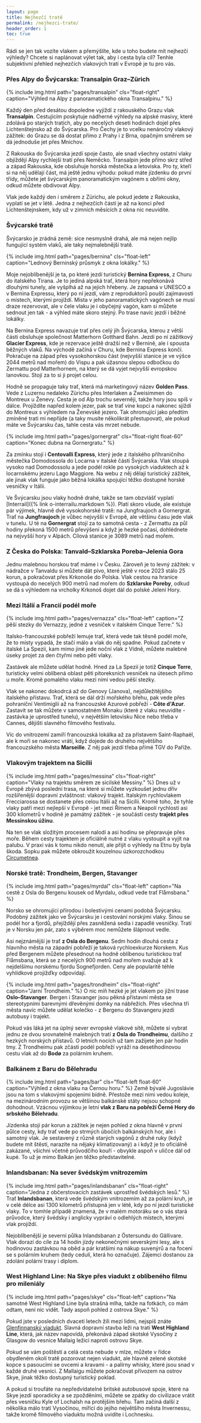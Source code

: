 ```yaml
---
layout: page
title: Nejhezčí tratě
permalink: /nejhezci-trate/
header_order: 1
toc: true
---
```

Rádi se jen tak vozíte vlakem a přemýšlíte, kde u toho budete mít nejhezčí výhledy? Chcete si naplánovat výlet tak, aby i cesta byla cíl? Tenhle subjektivní přehled nejhezčích vlakových tratí v Evropě je tu pro vás.

### Přes Alpy do Švýcarska: Transalpin Graz–Zürich
{% include img.html path="pages/transalpin" cls="float-right" caption="Výhled na Alpy z panoramatického okna Transalpinu." %}

Každý den před desátou dopoledne vyjíždí z rakouského Grazu vlak **Transalpin**. Cestujícím poskytuje nádherné výhledy na alpské masivy, které zdolává po starých tratích, aby po necelých deseti hodinách dojel přes Lichtenštejnsko až do Švýcarska. Pro Čechy je to vcelku nenáročný vlakový zážitek: do Grazu se dá dostat přímo z Prahy i z Brna, opačným směrem se dá jednoduše jet přes Mnichov.

Z Rakouska do Švýcarska jezdí spoje často, ale snad všechny ostatní vlaky objíždějí Alpy rychlejší tratí přes Neměcko. Transalpin jede přímo skrz střed a západ Rakouska, kde obsluhuje horská městečka a letoviska. Pro ty, kteří si na něj udělají část, má ještě jednu výhodu: pokud máte jízdenku do první třídy, můžete jet švýcarským panoramatickým vagónem s obřími okny, odkud můžete obdivovat Alpy.

Vlak jede každý den i směrem z Zürichu, ale pokud jedete z Rakouska, vyplatí se jet v létě. Jedna z nejhezčích částí je až na konci před Lichtenštejnskem, kdy už v zimních měsících z okna nic neuvidíte.

### Švýcarské tratě
Švýcarsko je zrádná země: sice nesmyslně drahá, ale má nejen nejlíp fungující systém vlaků, ale taky nejmalebnější tratě.

{% include img.html path="pages/bernina" cls="float-left" caption="Lednový Berninský průsmyk z okna lokálky." %}

Moje nejoblíbenější je ta, po které jezdí turistický **Bernina Express**, z Churu do italského Tirana. Je to jediná alpská trať, která hory nepřekonává dlouhými tunely, ale vyšplhá až na jejich hřebeny. Je zapsaná v UNESCO a v Bernina Expressu, který po ní jezdí, vám z reproduktorů pouští zajímavosti o místech, kterými projíždí. Místa v jeho panoramatických vagónech se musí draze rezervovat, ale v čele vlaku je i obyčejný vagón, kam si můžete sednout jen tak - a výhled máte skoro stejný. Po trase navíc jezdí i běžné lokálky.  

Na Bernina Express navazuje trať přes celý jih Švýcarska, kterou z větší části obsluhuje společnost Matterhorn Gotthard Bahn. Jezdí po ní zážitkový **Glacier Express**, kde je rezervace ještě dražší než v Bernině, ale i spousta běžných vlaků. Na východě začíná v Churu, kde Bernina Express končí. Pokračuje na západ přes vysokohorskou část (nejvyšší stanice je ve výšce 2044 metrů nad mořem) do Vispu a pak úžasnou slepou odbočkou do Zermattu pod Matterhornem, na který se dá vyjet nejvyšší evropskou lanovkou. Stojí za to si ji projet celou.

Hodně se propaguje taky trať, která má marketingový název **Golden Pass**. Vede z Luzernu nedaleko Zürichu přes Interlaken a Zweisimmen do Montreux u Ženevy. Cesta je od Alp trochu severněji, takže hory jsou spíš v dálce. Projíždíte napřed kolem jezer, pak se trať vine kopci a nakonec sjíždí do Montreux s výhledem na Ženevské jezero. Tak ohromující jako předtím zmíněné trati mi nepřijde (a taky musíte několikrát přestupovat), ale pokud máte ve Švýcarsku čas, tahle cesta vás mrzet nebude.

{% include img.html path="pages/gornergrat" cls="float-right float-60" caption="Konec dubna na Gornergratu." %}

Za zmínku stojí i **Centovalli Express**, který jede z italského příhraničního městečka Domodossola do Locarna v italské části Švýcarska. Vlak stoupá vysoko nad Domodossolu a jede podél rokle po vysokých viaduktech až k locarnskému jezeru Lago Maggiore. Na webu z něj dělají turistický zážitek, ale jinak vlak funguje jako běžná lokálka spojující těžko dostupné horské vesničky v Itálii.

Ve Švýcarsku jsou vlaky hodně drahé, takže se tam obzvlášť vyplatí [Interrail]({% link o-interrailu.markdown %}). Platí skoro všude, ale existuje pár výjimek, hlavně dvě vysokohorské tratě: na Jungfraujoch a Gornergrat. Trať na **Jungfraujoch** je vůbec nejvyšší v Evropě, ale většinu času jede vlak v tunelu. U té na **Gornergrat** stojí za to samotná cesta - z Zermattu za půl hodiny překoná 1500 metrů převýšení a když je hezké počasí, dohlédnete na nejvyšší hory v Alpách. Cílová stanice je 3089 metrů nad mořem.

### Z Česka do Polska: Tanvald–Szklarska Poreba–Jelenia Gora
Jednu malebnou horskou trať máme i v Česku. Zároveň je to levný zážitek: v nádražce v Tanvaldu si můžete dát pivo, které ještě v roce 2023 stálo 25 korun, a pokračovat přes Krkonoše do Polska. Vlak cestou na hranice vystoupá do necelých 900 metrů nad mořem do **Szklarske Poreby**, odkud se dá s výhledem na vrcholky Krkonoš dojet dál do polské Jelení Hory.

### Mezi Itálií a Francií podél moře
{% include img.html path="pages/vernazza" cls="float-left" caption="Z pěší stezky do Vernazzy, jedné z vesniček v italském Cinque Terre." %}

Italsko-francouzské pobřeží lemuje trať, která vede tak těsně podél moře, že to místy vypadá, že stačí málo a vlak do něj spadne. Pokud začnete v italské La Spezii, kam mimo jiné jede noční vlak z Vídně, můžete malebné úseky projet za den čtyřmi nebo pěti vlaky.

Zastávek ale můžete udělat hodně. Hned za La Spezií je totiž **Cinque Terre**, turisticky velmi oblíbená oblast pěti pitoreksních vesniček na útesech přímo u moře. Kromě pomalého vlaku mezi nimi vedou pěší stezky. 

Vlak se nakonec dokodrcá až do Genovy (Janova), nejdůležitějšího italského přístavu. Trať, která se dál drží mořského břehu, pak vede přes pohraniční Ventimiglii až na francouzské Azurové pobřeží - **Côte d'Azur**. Zastavit se tak můžete v samostatném Monaku (které z vlaku neuvidíte - zastávka je uprostřed tunelu), v největším letovisku Nice nebo třeba v Cannes, dějišti slavného filmového festivalu.

Víc do vnitrozemí zamíří francouzská lokálka až za přístavem Saint-Raphaël, ale k moři se nakonec vrátí, když dojede do druhého největšího francouzského města **Marseille**. Z něj pak jezdí třeba přímé TGV do Paříže.

### Vlakovým trajektem na Sicílii
{% include img.html path="pages/messina" cls="float-right" caption="Vlaky na trajektu směrem ze sicilské Messiny." %}
Dnes už v Evropě zbývá poslední trasa, na které si můžete vyzkoušet jednu dřív rozšířenější dopravní zvláštnost: vlakový trajekt. Italským rychlovlakem Frecciarossa se dostanete přes celou Itálii až na Sicílii. Kromě toho, že tyhle vlaky patří mezi nejlepší v Evropě - jet mezi Římem a Neapolí rychlostí asi 300 kilometrů v hodině je památný zážitek - je součástí cesty **trajekt přes Messinskou úžinu**.

Na ten se vlak složitým procesem nalodí a asi hodinu se přepravuje přes moře. Během cesty trajektem je oficiálně nutné z vlaku vystoupit a vyjít na palubu. V praxi vás k tomu nikdo nenutí, ale přijít o výhledy na Etnu by byla škoda. Sopku pak můžete obkroužit kouzelnou úzkorozchodkou [Circumetnea](https://en.wikipedia.org/wiki/Ferrovia_Circumetnea). 

### Norské tratě: Trondheim, Bergen, Stavanger
{% include img.html path="pages/myrdal" cls="float-left" caption="Na cestě z Osla do Bergenu kousek od Myrdalu, odkud vede trať Flåmsbana." %}

Norsko se ohromující přírodou i bolestivými cenami podobá Švýcarsku. Podobný zážitek jako ve Švýcarsku je i cestování norskými vlaky. Šinou se podél hor a fjordů, přejíždějí přes zasněžená sedla i zapadlé vesničky. Tratí je v Norsku jen pár, zato s výběrem moc nemůžete šlápnout vedle.

Asi nejznámější je trať **z Osla do Bergenu**. Sedm hodin dlouhá cesta z hlavního města na západní pobřeží je taková rychloexkurze Norskem. Kus před Bergenem můžete přesednout na hodně oblíbenou turistickou trať Flåmsbana, která se z necelých 900 metrů nad mořem svažuje až k nejdelšímu norskému fjordu Sognefjorden. Ceny ale popularitě téhle vyhlídkové projížďky odpovídají. 

{% include img.html path="pages/trondheim" cls="float-right" caption="Jarní Trondheim." %}
O nic míň hezké je jet vlakem po jižní trase **Oslo–Stavanger**. Bergen i Stavanger jsou pěkná přístavní města se stereotypními barevnými dřevěnými domky na nábřežích. Přes všechna tři města navíc můžete udělat kolečko - z Bergenu do Stavangeru jezdí autobusy i trajekt.

Pokud vás láká jet na úplný sever evropské vlakové sítě, můžete si vybrat jednu ze dvou srovnatelně malebných tratí **z Osla do Trondheimu**, dalšího z hezkých norských přístavů. O letních nocích už tam zažijete jen pár hodin tmy. Z Trondheimu pak zčásti podél pobřeží vyráží na desetihodinovou cestu vlak až do **Bodø** za polárním kruhem.

### Balkánem z Baru do Bělehradu
{% include img.html path="pages/bar" cls="float-left float-60" caption="Výhled z okna vlaku na Černou horu." %}
Země bývalé Jugoslávie jsou na tom s vlakovými spojeními bídně. Přestože mezi nimi vedou koleje, na mezinárodním provozu se většinou balkánské státy nejsou schopné dohodnout. Vzácnou výjimkou je letní **vlak z Baru na pobřeží Černé Hory do srbského Bělehradu**.

Jízdenka stojí pár korun a zážitek je nejen pohled z okna hlavně v první půlce cesty, kdy trať vede po strmých úbočích balkánských hor, ale i samotný vlak. Je sestavený z různě starých vagónů z druhé ruky (když budete mít štěstí, narazíte na nějaký klimatizovaný) a i když je to oficiálně zakázané, všichni včetně průvodčího kouří - obvykle aspoň v uličce dál od kupé. To už je mimo Balkán jen těžko představitelné.

### Inlandsbanan: Na sever švédským vnitrozemím
{% include img.html path="pages/inlandsbanan" cls="float-right" caption="Jedna z občerstovacích zastávek uprostřed švédských lesů." %}
Trať **Inlandsbanan**, která vede švédským vnitrozemím až za polární kruh, je v celé délce asi 1300 kilometrů přístupná jen v létě, kdy po ní jezdí turistické vlaky. To v tomhle případě znamená, že v malém motoráku se o vás stará průvodce, který švédsky i anglicky vypráví o odlehlých místech, kterými vlak projíždí.

Nejoblíbenější je severní půlka Inlandsbanan z Östersundu do Gällivare. Vlak dorazí do cíle za 14 hodin jízdy nekonečnými severskými lesy, ale s hodinovou zastávkou na oběd a pár kratšími na nákup suvenýrů a na focení se s polárním kruhem (tedy cedulí, která ho označuje). Zájemci dostanou za zdolání polární trasy i diplom.

### West Highland Line: Na Skye přes viadukt z oblíbeného filmu pro mileniály
{% include img.html path="pages/skye" cls="float-left" caption="Na samotné West Highland Line byla strašná mlha, takže na fotkách, co mám odtam, není nic vidět. Tady aspoň pohled z ostrova Skye." %}

Pokud jste v posledních dvaceti letech žili mezi lidmi, nejspíš znáte [Glenfinnanský viadukt](https://cs.wikipedia.org/wiki/Glenfinnansk%C3%BD_viadukt). Slavná dopravní stavba leží na trati **West Highland Line**, která, jak název napovídá, překonává západ skotské Vysočiny z Glasgow do vesnice Mallaig ležicí naproti ostrovu Skye.

Pokud se vám poštěstí a celá cesta nebude v mlze, můžete v řídce obydleném okolí tratě pozorovat nejen viadukt, ale hlavně zelené skotské kopce s pasoucími se ovcemi a kravami - a palírny whisky, které jsou snad v každé druhé vesnici. Z Mallaigu můžete pokračovat přívozem na ostrov Skye, jinak těžko dostupný turistický poklad.

A pokud si troufáte na nepředvídatelné britské autobusové spoje, které na Skye jezdí sporadicky a se zpožděními, můžete se zpátky do civilizace vrátit přes vesničku Kyle of Lochalsh na protějším břehu. Tam začíná další z několika málo tratí Vysočinou, mířící do jejího největšího města Invernessu, takže kromě filmového viaduktu možná uvidíte i Lochnesku.
